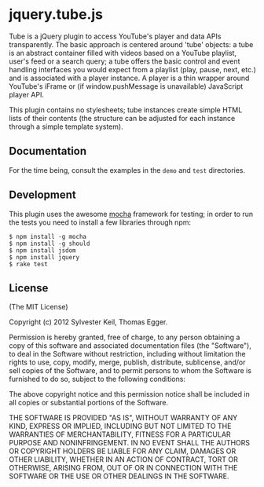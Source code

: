 jquery.tube.js
==============

Tube is a jQuery plugin to access YouTube's player and data APIs
transparently. The basic approach is centered around 'tube' objects: a
tube is an abstract container filled with videos based on a YouTube
playlist, user's feed or a search query; a tube offers the basic control and
event handling interfaces you would expect from a playlist (play, pause, next,
etc.) and is associated with a player instance. A player is a thin wrapper
around YouTube's iFrame or (if window.pushMessage is unavailable) JavaScript
player API.

This plugin contains no stylesheets; tube instances create simple HTML
lists of their contents (the structure can be adjusted for each instance
through a simple template system).

Documentation
-------------

For the time being, consult the examples in the `demo` and `test`
directories.


Development
-----------

This plugin uses the awesome [mocha](https://github.com/visionmedia/mocha)
framework for testing; in order to run the tests you need to install a
few libraries through npm:

    $ npm install -g mocha
    $ npm install -g should
    $ npm install jsdom
    $ npm install jquery
    $ rake test
    

License
-------

(The MIT License)

Copyright (c) 2012 Sylvester Keil, Thomas Egger.

Permission is hereby granted, free of charge, to any person obtaining a copy
of this software and associated documentation files (the "Software"), to deal
in the Software without restriction, including without limitation the rights
to use, copy, modify, merge, publish, distribute, sublicense, and/or sell
copies of the Software, and to permit persons to whom the Software is
furnished to do so, subject to the following conditions:

The above copyright notice and this permission notice shall be included in all
copies or substantial portions of the Software.

THE SOFTWARE IS PROVIDED "AS IS", WITHOUT WARRANTY OF ANY KIND, EXPRESS OR
IMPLIED, INCLUDING BUT NOT LIMITED TO THE WARRANTIES OF MERCHANTABILITY,
FITNESS FOR A PARTICULAR PURPOSE AND NONINFRINGEMENT. IN NO EVENT SHALL THE
AUTHORS OR COPYRIGHT HOLDERS BE LIABLE FOR ANY CLAIM, DAMAGES OR OTHER
LIABILITY, WHETHER IN AN ACTION OF CONTRACT, TORT OR OTHERWISE, ARISING FROM,
OUT OF OR IN CONNECTION WITH THE SOFTWARE OR THE USE OR OTHER DEALINGS IN THE
SOFTWARE.
